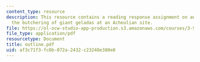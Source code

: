 ```yaml
---
content_type: resource
description: This resource contains a reading response assignment on an article on
  the butchering of giant geladas at an Acheulian site.
file: https://ol-ocw-studio-app-production.s3.amazonaws.com/courses/3-987-human-origins-and-evolution-spring-2006/af3c71f3fc0b072a2432c23248e380e0_outline.pdf
file_type: application/pdf
resourcetype: Document
title: outline.pdf
uid: af3c71f3-fc0b-072a-2432-c23248e380e0
---
```

